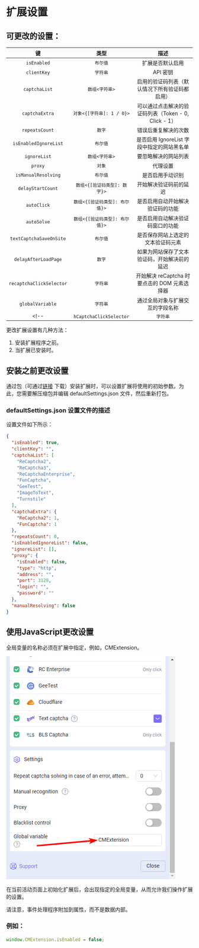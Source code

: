 ﻿---
sidebar_position: 5
---


# 扩展设置

## 可更改的设置：

|**键**|**类型**|**描述**|
| :-: | :-: | :-: |
|`isEnabled`|`布尔值`|扩展是否默认启用|
|`clientKey`|`字符串`|API 密钥|
|`captchaList`|`数组<字符串>`|启用的验证码列表（默认情况下所有验证码都启用）|
|`captchaExtra`|`对象<{[字符串]: 1 / 0}>`|可以通过点击解决的验证码列表（Token - 0, Click - 1）|
|`repeatsCount`|`数字`|错误后重复解决的次数|
|`isEnabledIgnoreList`|`布尔值`|是否启用 IgnoreList 字段中指定的网站黑名单|
|`ignoreList`|`数组<字符串>`|要忽略解决的网站列表|
|`proxy`|`对象`|代理设置|
|`isManualResolving`|`布尔值`|是否启用手动识别|
|`delayStartCount`|`数组<{[验证码类型]: 数字}>`|开始解决验证码前的延迟|
|`autoClick`|`数组<{[验证码类型]: 布尔值}>`|是否启用自动开始解决验证码的功能|
|`autoSolve`|`数组<{[验证码类型]: 布尔值}>`|是否启用自动解决验证码窗口的功能|
|`textCaptchaSaveOnSite`|`布尔值`|是否保存网站上选定的文本验证码元素|
|`delayAfterLoadPage`|`数字`|如果为网站保存了文本验证码，开始解决前的延迟|
|`recaptchaClickSelector`|`字符串`|开始解决 reCaptcha 时要点击的 DOM 元素选择器|
|`globalVariable`|`字符串`|通过全局对象与扩展交互的字段名称|
<!-- |`hCaptchaClickSelector`|`字符串`|开始解决 hCaptcha 时要点击的 DOM 元素选择器| -->

更改扩展设置有几种方法：
1. 安装扩展程序之前。
2. 当扩展已安装时。

## 安装之前更改设置

通过包（可通过[链接](https://drive.google.com/file/d/11pVyiPltRW_vEPPnRnQJLNiX0J0GVhBe/view?usp=drive_link) 下载）安装扩展时，可以设置扩展将使用的初始参数。为此，您需要解压缩包并编辑 defaultSettings.json 文件，然后重新打包。

### defaultSettings.json 设置文件的描述

设置文件如下所示：

```json title="defaultSettings.json"
{
  "isEnabled": true,
  "clientKey": "",
  "captchaList": [
    "ReCaptcha2",
    "ReCaptcha3",
    "ReCaptchaEnterprise",
    "FunCaptcha",
    "GeeTest",
    "ImageToText",
    "Turnstile"
  ],
  "captchaExtra": {
    "ReCaptcha2": 1,
    "FunCaptcha": 1
  },
  "repeatsCount": 0,
  "isEnabledIgnoreList": false,
  "ignoreList": [],
  "proxy": {
    "isEnabled": false,
    "type": "http",
    "address": "",
    "port": 3128,
    "login": "",
    "password": ""
  },
  "manualResolving": false
}
```
## 使用JavaScript更改设置

全局变量的名称必须在扩展中指定，例如，CMExtension。

![](./images/ext-settings/GlobalObjectName.png) 

在当前活动页面上初始化扩展后，会出现指定的全局变量，从而允许我们操作扩展的设置。

请注意，事件处理程序附加到属性，而不是数据内部。

### 例如：
```js
window.CMExtension.isEnabled = false;
```
